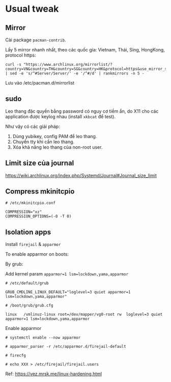 # Usual tweak

## Mirror

Cài package `pacman-contrib`.

Lấy 5 mirror nhanh nhất, theo các quốc gia: Vietnam, Thái, Sing, HongKong, protocol https:

```
curl -s "https://www.archlinux.org/mirrorlist/?country=VN&country=TH&country=SG&country=HK&protocol=https&use_mirror_status=on" | sed -e 's/^#Server/Server/' -e '/^#/d' | rankmirrors -n 5 -
```

Lưu vào /etc/pacman.d/mirrorlist

## sudo

Leo thang đặc quyền bằng password có nguy cơ tiềm ẩn, do X11 cho các application được keylog nhau (install `xkbcat` để test).

Như vậy có các giải pháp:

1. Dùng yubikey, config PAM để leo thang.
2. Chuyển tty khi cần leo thang.
3. Xóa khả năng leo thang của non-root user.

## Limit size của journal

https://wiki.archlinux.org/index.php/Systemd/Journal#Journal_size_limit

## Compress mkinitcpio

```
# /etc/mkinitcpio.conf

COMPRESSION="xz"
COMPRESSION_OPTIONS=(-0 -T 0)
```

## Isolation apps

Install `firejail` & `apparmor`

To enable apparmor on boots:

By grub:

Add kernel param `apparmor=1 lsm=lockdown,yama,apparmor`

```
# /etc/default/grub

GRUB_CMDLINE_LINUX_DEFAULT="loglevel=3 quiet apparmor=1 lsm=lockdown,yama,apparmor"
```

```
# /boot/grub/grub.cfg

linux	/vmlinuz-linux root=/dev/mapper/vg0-root rw  loglevel=3 quiet apparmor=1 lsm=lockdown,yama,apparmor
```

Enable apparmor

```
# systemctl enable --now apparmor
```

```
# apparmor_parser -r /etc/apparmor.d/firejail-default
```

```
# firecfg
```

```
# echo XXX > /etc/firejail/firejail.users
```

Ref: https://vez.mrsk.me/linux-hardening.html
